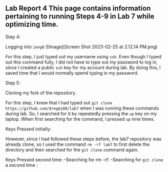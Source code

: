 __Lab Report 4__
This page contains information pertaining to running Steps 4-9 in Lab 7 while optimizing time.
---

Step 4:

Logging into `ieng6`
![Image](Screen Shot 2023-02-25 at 2.12.14 PM.png)

For this step, I just typed out my username using `ssh`. Even though I typed out this command fully, I did not have to type out my password to log in, since I created a public `ssh` key for my account during lab. By doing this, I saved time that I would normally spend typing in my password.

Step 5:

Cloning my fork of the repository.

For this step, I knew that I had typed out `git clone https://github.com/dregmi08/lab7` when I was running these commands during lab. So, I searched for it by repeatedly pressing the `up` key on my laptop. When first searching for the command, I pressed `up` nine times. 

Keys Pressed initially: *<up><up><up><up><up><up><up><up><up><enter>*
  
 However, since I had followed these steps before, the lab7 repository was already clone, so I used the command `rm -rf lab7` to first delete the directory and then searched for the `git clone` command again.
  
  Keys Pressed second time:
    -Searching for rm -rf: *<up><up><up><up><up><up><up><up><up><up><up><enter>*
    -Searching for `git clone` a second time : *<up><up><enter>*

